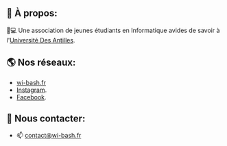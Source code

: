 ## 🔭 À propos:

📖💻 Une association de jeunes étudiants en Informatique avides de savoir à l'[Université Des Antilles](http://www.univ-ag.fr/).

## 🌎 Nos réseaux:

-   [wi-bash.fr](http://wi-bash.fr/)
-   [Instagram](https://www.instagram.com/wi_bash/).
-   [Facebook](https://www.facebook.com/wibash971/).

## 💬 Nous contacter:

-   📫 contact@wi-bash.fr
